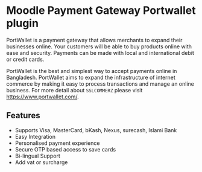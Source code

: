 # Moodle Payment Gateway Portwallet plugin

PortWallet is a payment gateway that allows merchants to expand their businesses online. Your customers will be able to buy products online with ease and security. Payments can be made with local and international debit or credit cards.

PortWallet is the best and simplest way to accept payments online in Bangladesh. PortWallet aims to expand the infrastructure of internet commerce by making it easy to process transactions and manage an online business. For more detail about `SSLCOMMERZ` please visit https://www.portwallet.com/.



## Features
- Supports Visa, MasterCard, bKash, Nexus, surecash, Islami Bank
- Easy Integration
- Personalised payment experience
- Secure OTP based access to save cards
- Bi-lingual Support
- Add vat or surcharge
